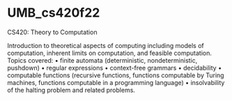 # UMB_cs420f22
 CS420: Theory to Computation

Introduction to theoretical aspects of computing including models of computation, inherent limits on computation, and feasible computation. 
Topics covered:
• finite automata (deterministic, nondeterministic, pushdown)
• regular expressions
• context-free grammars
• decidability
• computable functions (recursive functions, functions computable by Turing machines, functions computable in a programming language)
• insolvability of the halting problem and related problems.
